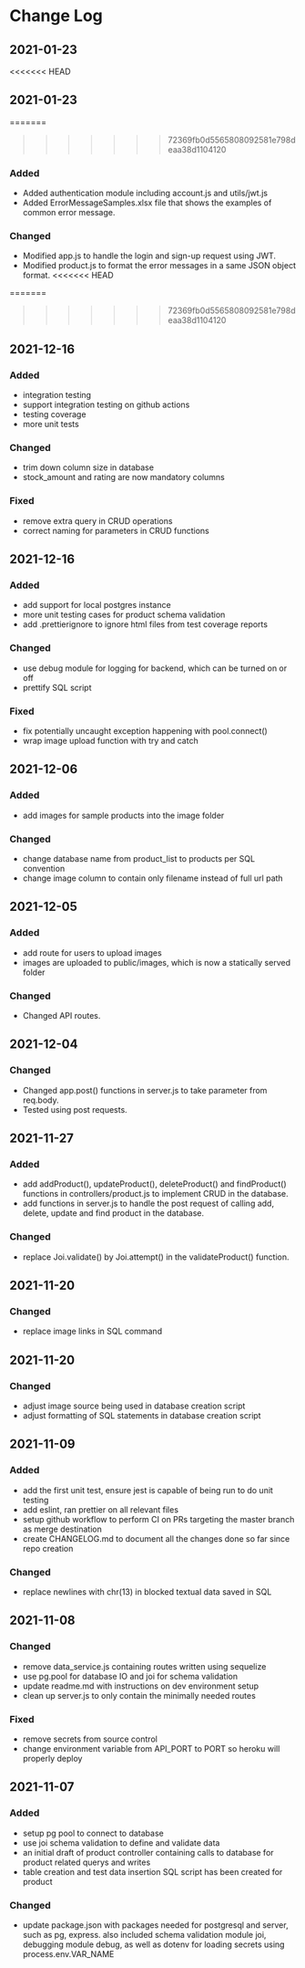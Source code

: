 # Change Log
## 2021-01-23

<<<<<<< HEAD
## 2021-01-23

=======
>>>>>>> 72369fb0d5565808092581e798deaa38d1104120
### Added

- Added authentication module including account.js and utils/jwt.js
- Added ErrorMessageSamples.xlsx file that shows the examples of common error message.

### Changed

- Modified app.js to handle the login and sign-up request using JWT.
- Modified product.js to format the error messages in a same JSON object format.
<<<<<<< HEAD

=======
>>>>>>> 72369fb0d5565808092581e798deaa38d1104120
## 2021-12-16

### Added

- integration testing
- support integration testing on github actions
- testing coverage
- more unit tests

### Changed

- trim down column size in database
- stock_amount and rating are now mandatory columns

### Fixed

- remove extra query in CRUD operations
- correct naming for parameters in CRUD functions

## 2021-12-16

### Added

- add support for local postgres instance
- more unit testing cases for product schema validation
- add .prettierignore to ignore html files from test coverage reports

### Changed

- use debug module for logging for backend, which can be turned on or off
- prettify SQL script

### Fixed

- fix potentially uncaught exception happening with pool.connect()
- wrap image upload function with try and catch

## 2021-12-06

### Added

- add images for sample products into the image folder

### Changed

- change database name from product_list to products per SQL convention
- change image column to contain only filename instead of full url path

## 2021-12-05

### Added

- add route for users to upload images
- images are uploaded to public/images, which is now a statically served folder

### Changed

- Changed API routes.

## 2021-12-04

### Changed

- Changed app.post() functions in server.js to take parameter from req.body.
- Tested using post requests.

## 2021-11-27

### Added

- add addProduct(), updateProduct(), deleteProduct() and findProduct() functions in controllers/product.js to implement CRUD in the database.
- add functions in server.js to handle the post request of calling add, delete, update and find product in the database.

### Changed

- replace Joi.validate() by Joi.attempt() in the validateProduct() function.

## 2021-11-20

### Changed

- replace image links in SQL command

## 2021-11-20

### Changed

- adjust image source being used in database creation script
- adjust formatting of SQL statements in database creation script

## 2021-11-09

### Added

- add the first unit test, ensure jest is capable of being run to do unit testing
- add eslint, ran prettier on all relevant files
- setup github workflow to perform CI on PRs targeting the master branch as merge destination
- create CHANGELOG.md to document all the changes done so far since repo creation

### Changed

- replace newlines with chr(13) in blocked textual data saved in SQL

## 2021-11-08

### Changed

- remove data_service.js containing routes written using sequelize
- use pg.pool for database IO and joi for schema validation
- update readme.md with instructions on dev environment setup
- clean up server.js to only contain the minimally needed routes

### Fixed

- remove secrets from source control
- change environment variable from API_PORT to PORT so heroku will properly deploy

## 2021-11-07

### Added

- setup pg pool to connect to database
- use joi schema validation to define and validate data
- an initial draft of product controller containing calls to database for product related querys and writes
- table creation and test data insertion SQL script has been created for product

### Changed

- update package.json with packages needed for postgresql and server, such as pg, express. also included schema validation module joi, debugging module debug, as well as dotenv for loading secrets using process.env.VAR_NAME
